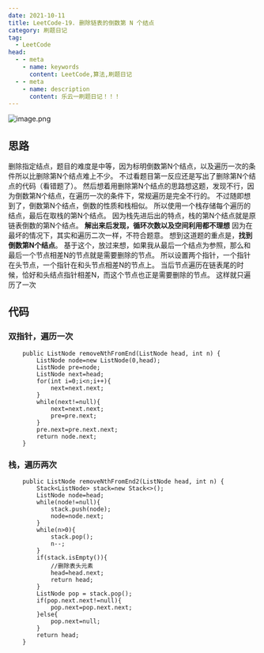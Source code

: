 ```yaml
---
date: 2021-10-11
title: LeetCode-19. 删除链表的倒数第 N 个结点
category: 刷题日记
tag:
  - LeetCode
head:
  - - meta
    - name: keywords
      content: LeetCode,算法,刷题日记
  - - meta
    - name: description
      content: 乐云一刷题日记！！！
---
```

![image.png](https://leyunone-img.oss-cn-hangzhou.aliyuncs.com/image/2021-10-11/image.png)
## 思路
删除指定结点，题目的难度是中等，因为标明倒数第N个结点，以及遍历一次的条件所以比删除第N个结点难上不少。
不过看题目第一反应还是写出了删除第N个结点的代码（看错题了）。
然后想着用删除第N个结点的思路想这题，发现不行，因为倒数第N个结点，在遍历一次的条件下，常规遍历是完全不行的。
不过随即想到了，倒数第N个结点，倒数的性质和栈相似。
所以使用一个栈存储每个遍历的结点，最后在取栈的第N个结点。
因为栈先进后出的特点，栈的第N个结点就是原链表倒数的第N个结点。
**解出来后发现，循环次数以及空间利用都不理想**
因为在最坏的情况下，其实和遍历二次一样，不符合题意。
想到这道题的重点是，**找到倒数第N个结点**。
基于这个，放过来想，如果我从最后一个结点为参照，那么和最后一个节点相差N的节点就是需要删除的节点。
所以设置两个指针，一个指针在头节点，一个指针在和头节点相差N的节点上。
当后节点遍历在链表尾的时候，恰好和头结点指针相差N，而这个节点也正是需要删除的节点。
这样就只遍历了一次
## 代码
### 双指针，遍历一次
```
    public ListNode removeNthFromEnd(ListNode head, int n) {
        ListNode node=new ListNode(0,head);
        ListNode pre=node;
        ListNode next=head;
        for(int i=0;i<n;i++){
            next=next.next;
        }
        while(next!=null){
            next=next.next;
            pre=pre.next;
        }
        pre.next=pre.next.next;
        return node.next;
    }
```
### 栈，遍历两次
```
    public ListNode removeNthFromEnd2(ListNode head, int n) {
        Stack<ListNode> stack=new Stack<>();
        ListNode node=head;
        while(node!=null){
            stack.push(node);
            node=node.next;
        }
        while(n>0){
            stack.pop();
            n--;
        }
        if(stack.isEmpty()){
            //删除表头元素
            head=head.next;
            return head;
        }
        ListNode pop = stack.pop();
        if(pop.next.next!=null){
            pop.next=pop.next.next;
        }else{
            pop.next=null;
        }
        return head;
    }
```
